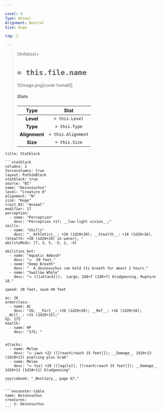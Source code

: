 ```yaml
---

Level: 9
Type: Animal
Alignment: Neutral
Size: Huge

tag: 👹

---
```


> [!infobox]+
> #  `= this.file.name`
> ![[image.png|cover hsmall]]
> ##### Stats
> Type | Stat |
> :---:|:---:|
> **Level** | `= this.Level` |
> **Type** | `= this.Type` |
> **Alignment** | `= this.Alignment` |
> **Size** | `= this.Size` |



````ad-info
title: Statblock

```statblock
columns: 2
forcecolumns: true
layout: Path2eBlock
statblock: true
source: "B1"
name: "Deinosuchus"
level: "Creature 9"
alignment: "N"
size: "Huge"
trait_03: "Animal"
modifier: 17
perception:
  - name: "Perception"
    desc: "Perception +17; __low-light vision__;"
skills:
  - name: "Skills"
    desc: "__Athletics__: +20 (1d20+20); __Stealth__: +16 (1d20+16), (Stealth: +20 (1d20+20) in water); "
abilityMods: [7, 3, 5, -5, 2, -4]

abilities_bot:
  - name: "Aquatic Ambush"
    desc: "⬻  50 feet."
  - name: "Deep Breath"
    desc: "  A deinosuchus can hold its breath for about 2 hours."
  - name: "Swallow Whole"
    desc: "⬻ ([[attack]]);  Large, 2d8+7 (2d8+7) bludgeoning, Rupture 18."

speed: 30 feet, swim 40 feet

ac: 26
armorclass:
  - name: AC
    desc: "26; __Fort__: +20 (1d20+20); __Ref__: +16 (1d20+16); __Will__: +15 (1d20+15);"
hp: 175
health:
  - name: HP
    desc: "175; "


attacks:
  - name: Melee
    desc: "⬻ jaws +22 ([[reach|reach 15 feet]]); __Damage__ 2d10+13 (2d10+13) piercing plus Grab"
  - name: Melee
    desc: "⬻ tail +20 ([[agile]], [[reach|reach 15 feet]]); __Damage__ 1d10+11 (1d10+11) bludgeoning"

sourcebook: "_Bestiary_, page 67."
```

```encounter-table
name: Deinosuchus
creatures:
  - 1: Deinosuchus
```

````


